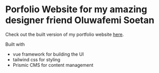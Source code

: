 # Porfolio Website for my amazing designer friend Oluwafemi Soetan

Check out the built version of my portfolio website [here](https://beingfemi.com/).


Built with
- vue framework for building the UI
- tailwind css for styling
- Prismic CMS for content management
